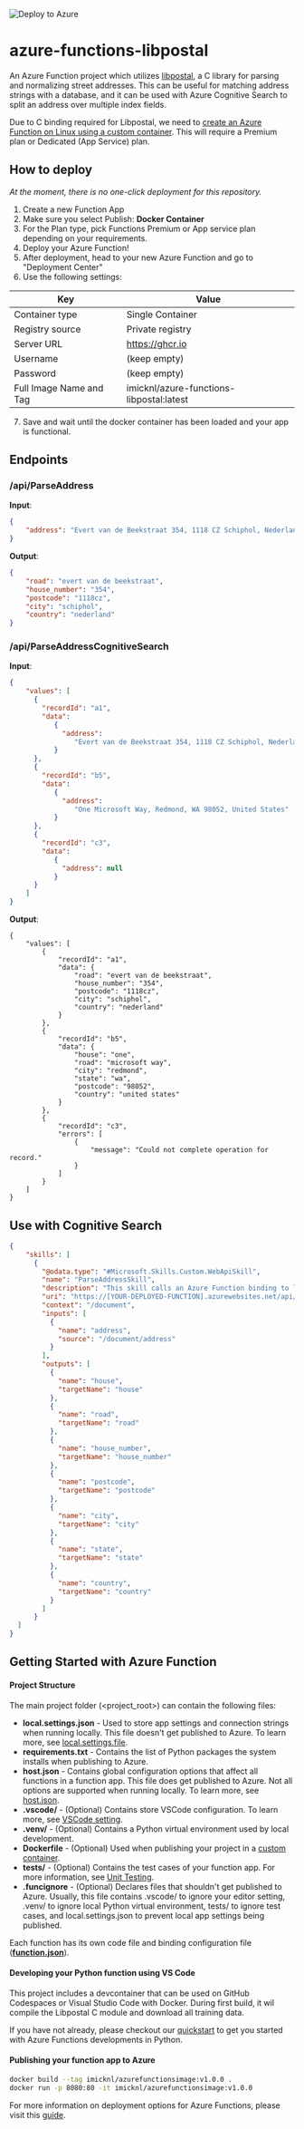 ![Deploy to Azure](https://aka.ms/deploytoazurebutton)

# azure-functions-libpostal
An Azure Function project which utilizes [libpostal](https://github.com/openvenues/libpostal), a C library for parsing and normalizing street addresses. This can be useful for matching address strings with a database, and it can be used with Azure Cognitive Search to split an address over multiple index fields.

Due to C binding required for Libpostal, we need to [create an Azure Function on Linux using a custom container](https://docs.microsoft.com/en-us/azure/azure-functions/functions-create-function-linux-custom-image?tabs=in-process%2Cbash%2Cazure-cli&pivots=programming-language-python). This will require a Premium plan or Dedicated (App Service) plan.


## How to deploy

_At the moment, there is no one-click deployment for this repository._

1. Create a new Function App
2. Make sure you select Publish: **Docker Container**
3. For the Plan type, pick Functions Premium or App service plan depending on your requirements.
4. Deploy your Azure Function!
5. After deployment, head to your new Azure Function and go to "Deployment Center"
6. Use the following settings:

| Key                     | Value                                    |
|-------------------------|------------------------------------------|
| Container type          | Single Container                         |
| Registry source         | Private registry                         |
| Server URL              | https://ghcr.io                          |
| Username                | (keep empty)                             |
| Password                | (keep empty)                             |
| Full Image Name and Tag | imicknl/azure-functions-libpostal:latest |

7. Save and wait until the docker container has been loaded and your app is functional.

## Endpoints
### /api/ParseAddress
**Input**: 
```json
{
	"address": "Evert van de Beekstraat 354, 1118 CZ Schiphol, Nederland",
}
```

**Output**:
```json
{
	"road": "evert van de beekstraat",
	"house_number": "354",
	"postcode": "1118cz",
	"city": "schiphol",
	"country": "nederland"
}
```

### /api/ParseAddressCognitiveSearch

**Input**:
```json
{
    "values": [
      {
        "recordId": "a1",
        "data":
           {
             "address": 
                "Evert van de Beekstraat 354, 1118 CZ Schiphol, Nederland "
           }
      },
      {
        "recordId": "b5",
        "data":
           {
             "address": 
                "One Microsoft Way, Redmond, WA 98052, United States"
           }
      },
      {
        "recordId": "c3",
        "data":
           {
             "address": null
           }
      }
    ]
}
```

**Output**:
```
{
    "values": [
        {
            "recordId": "a1",
            "data": {
                "road": "evert van de beekstraat",
                "house_number": "354",
                "postcode": "1118cz",
                "city": "schiphol",
                "country": "nederland"
            }
        },
        {
            "recordId": "b5",
            "data": {
                "house": "one",
                "road": "microsoft way",
                "city": "redmond",
                "state": "wa",
                "postcode": "98052",
                "country": "united states"
            }
        },
        {
            "recordId": "c3",
            "errors": [
                {
                    "message": "Could not complete operation for record."
                }
            ]
        }
    ]
}
```


## Use with Cognitive Search

```json
{
    "skills": [
      {
        "@odata.type": "#Microsoft.Skills.Custom.WebApiSkill",
        "name": "ParseAddressSkill",
        "description": "This skill calls an Azure Function binding to libpostal for fast international address parsing/normalization.",
        "uri": "https://[YOUR-DEPLOYED-FUNCTION].azurewebsites.net/api/ParseAddressCognitiveSearch",
        "context": "/document",
        "inputs": [
          {
            "name": "address",
            "source": "/document/address"
          }
        ],
        "outputs": [
		  {
            "name": "house",
            "targetName": "house"
          },
          {
            "name": "road",
            "targetName": "road"
          },
		  {
            "name": "house_number",
            "targetName": "house_number"
          },
		  {
            "name": "postcode",
            "targetName": "postcode"
          },
		  {
            "name": "city",
            "targetName": "city"
          },
		  {
            "name": "state",
            "targetName": "state"
          },
		  {
            "name": "country",
            "targetName": "country"
          }               
        ]
      }
  ]
}
```

## Getting Started with Azure Function

#### Project Structure
The main project folder (<project_root>) can contain the following files:

* **local.settings.json** - Used to store app settings and connection strings when running locally. This file doesn't get published to Azure. To learn more, see [local.settings.file](https://aka.ms/azure-functions/python/local-settings).
* **requirements.txt** - Contains the list of Python packages the system installs when publishing to Azure.
* **host.json** - Contains global configuration options that affect all functions in a function app. This file does get published to Azure. Not all options are supported when running locally. To learn more, see [host.json](https://aka.ms/azure-functions/python/host.json).
* **.vscode/** - (Optional) Contains store VSCode configuration. To learn more, see [VSCode setting](https://aka.ms/azure-functions/python/vscode-getting-started).
* **.venv/** - (Optional) Contains a Python virtual environment used by local development.
* **Dockerfile** - (Optional) Used when publishing your project in a [custom container](https://aka.ms/azure-functions/python/custom-container).
* **tests/** - (Optional) Contains the test cases of your function app. For more information, see [Unit Testing](https://aka.ms/azure-functions/python/unit-testing).
* **.funcignore** - (Optional) Declares files that shouldn't get published to Azure. Usually, this file contains .vscode/ to ignore your editor setting, .venv/ to ignore local Python virtual environment, tests/ to ignore test cases, and local.settings.json to prevent local app settings being published.

Each function has its own code file and binding configuration file ([**function.json**](https://aka.ms/azure-functions/python/function.json)).


#### Developing your Python function using VS Code

This project includes a devcontainer that can be used on GitHub Codespaces or Visual Studio Code with Docker. During first build, it wil compile the Libpostal C module and download all training data.

If you have not already, please checkout our [quickstart](https://aka.ms/azure-functions/python/quickstart) to get you started with Azure Functions developments in Python. 

#### Publishing your function app to Azure 

```sh
docker build --tag imicknl/azurefunctionsimage:v1.0.0 .
docker run -p 8080:80 -it imicknl/azurefunctionsimage:v1.0.0
```

For more information on deployment options for Azure Functions, please visit this [guide](https://docs.microsoft.com/en-us/azure/azure-functions/create-first-function-vs-code-python#publish-the-project-to-azure).
